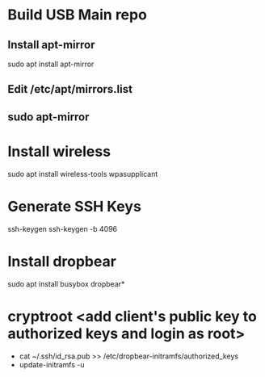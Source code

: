 
# Build USB Main repo
## Install apt-mirror <main usb repo>
sudo apt install apt-mirror
## Edit /etc/apt/mirrors.list
## sudo apt-mirror

# Install wireless <main usb repo>
sudo apt install wireless-tools wpasupplicant

# Generate SSH Keys
ssh-keygen
ssh-keygen -b 4096

# Install dropbear <raw repo>
sudo apt install busybox dropbear*

# cryptroot <add client's public key to authorized keys and login as root>
* cat ~/.ssh/id_rsa.pub >> /etc/dropbear-initramfs/authorized_keys
* update-initramfs -u 
